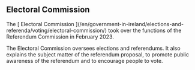 ##  Electoral Commission

The [ Electoral Commission ](/en/government-in-ireland/elections-and-
referenda/voting/electoral-commission/) took over the functions of the
Referendum Commission in February 2023.

The Electoral Commission oversees elections and referendums. It also explains
the subject matter of the referendum proposal, to promote public awareness of
the referendum and to encourage people to vote.
